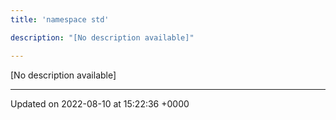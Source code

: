 ```yaml
---
title: 'namespace std'

description: "[No description available]"

---
```







[No description available]






-------------------------------

Updated on 2022-08-10 at 15:22:36 +0000